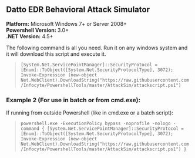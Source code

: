 ## Datto EDR Behavioral Attack Simulator
**Platform:** Microsoft Windows 7+ or Server 2008+\
**Powershell Version:** 3.0+\
**.NET Version:** 4.5+

The following command is all you need.  Run it on any windows system and it will download this script and execute it.  


> `[System.Net.ServicePointManager]::SecurityProtocol = [Enum]::ToObject([System.Net.SecurityProtocolType], 3072); Invoke-Expression (new-object Net.WebClient).DownloadString("https://raw.githubusercontent.com/Infocyte/PowershellTools/master/AttackSim/attackscript.ps1")`


### Example 2 (For use in batch or from cmd.exe):
If running from outside Powershell (like in cmd.exe or a batch script):
> `powershell.exe -ExecutionPolicy bypass -noprofile -nologo -command { [System.Net.ServicePointManager]::SecurityProtocol = [Enum]::ToObject([System.Net.SecurityProtocolType], 3072); Invoke-Expression (new-object Net.WebClient).DownloadString("https://raw.githubusercontent.com/Infocyte/PowershellTools/master/AttackSim/attackscript.ps1") }`
